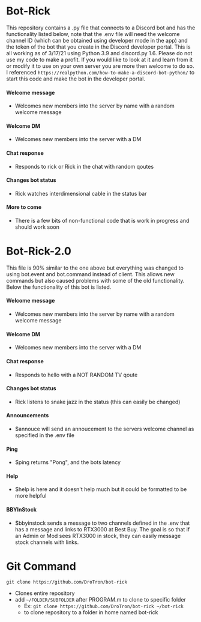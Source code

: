 # Bot-Rick
This repository contains a .py file that connects to a Discord bot and has the functionality listed below, note that the .env file will need the welcome channel ID (which can be obtained using developer mode in the app) and the token of the bot that you create in the Discord developer portal. This is all working as of 3/17/21 using Python 3.9 and discord.py 1.6. Please do not use my code to make a profit. If you would like to look at it and learn from it or modify it to use on your own server you are more then welcome to do so. I referenced `https://realpython.com/how-to-make-a-discord-bot-python/` to start this code and make the bot in the developer portal.

#### Welcome message
   * Welcomes new members into the server by name with a random welcome message
#### Welcome DM
   * Welcomes new members into the server with a DM
#### Chat response
   * Responds to rick or Rick in the chat with random qoutes
#### Changes bot status
   * Rick watches interdimensional cable in the status bar
#### More to come
   * There is a few bits of non-functional code that is work in progress and should work soon
   
# Bot-Rick-2.0
This file is 90% similar to the one above but everything was changed to using bot.event and bot.command instead of client. This allows new commands but also caused problems with some of the old functionality. Below the functionality of this bot is listed.

#### Welcome message
   * Welcomes new members into the server by name with a random welcome message
#### Welcome DM
   * Welcomes new members into the server with a DM
#### Chat response
   * Responds to hello with a NOT RANDOM TV qoute
#### Changes bot status
   * Rick listens to snake jazz in the status (this can easily be changed)
#### Announcements
   * $annouce will send an annoucement to the servers welcome channel as specified in the .env file
#### Ping
   * $ping returns "Pong", and the bots latency
#### Help
   * $help is here and it doesn't help much but it could be formatted to be more helpful
#### BBYInStock
   * $bbyinstock sends a message to two channels defined in the .env that has a message and links to RTX3000 at Best Buy. The goal is so that if an Admin or Mod sees RTX3000 in stock, they can easily message stock channels with links.
   
# Git Command
`git clone https://github.com/DroTron/bot-rick`
*  Clones entire repository
*  add `~/FOLDER/SUBFOLDER` after PROGRAM.m to clone to specific folder
   * Ex: `git clone https://github.com/DroTron/bot-rick ~/bot-rick`
   * to clone repository to a folder in home named bot-rick
